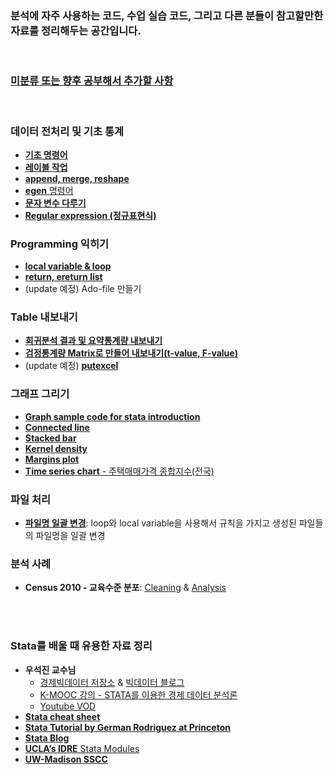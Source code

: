 ### 분석에 자주 사용하는 코드, 수업 실습 코드, 그리고 다른 분들이 참고할만한 자료를 정리해두는 공간입니다.

<br>

### [미분류 또는 향후 공부해서 추가할 사항](https://github.com/jaesungc/Stata-Frequent-Code/blob/master/0%20etc.md)

<br>

### 데이터 전처리 및 기초 통계
- [**기초 명령어**](https://github.com/jaesungc/Stata-Frequent-Code/blob/master/basic_commands.md)
- [**레이블 작업**](https://github.com/jaesungc/Stata-Frequent-Code/blob/master/label_example.md)
- [**append, merge, reshape**](https://github.com/jaesungc/Stata-Frequent-Code/blob/master/append_merge_reshape.md)
- [**egen** 명령어](https://github.com/jaesungc/Stata-Frequent-Code/blob/master/egen.do)
- [**문자 변수 다루기**](https://github.com/jaesungc/Stata-Frequent-Code/blob/master/string_manipulation.md)
- [**Regular expression (정규표현식)**](https://github.com/jaesungc/Stata-Frequent-Code/blob/master/regular_expression.do)


### Programming 익히기
- [**local variable & loop**](https://github.com/jaesungc/Stata-Frequent-Code/blob/master/local_loop.)
- [**return, ereturn list**](https://github.com/jaesungc/Stata-Frequent-Code/blob/master/return_ereturn_list.md)
- (update 예정) Ado-file 만들기


### Table 내보내기
- [**회귀분석 결과 및 요약통계량 내보내기**](https://github.com/jaesungc/Stata-Frequent-Code/blob/master/table_export.md)
- [**검정통계량 Matrix로 만들어 내보내기(t-value, F-value)**](https://github.com/jaesungc/Stata-Frequent-Code/blob/master/matrix_export.md)
- (update 예정) [**putexcel**](https://sites.google.com/view/jaesung/stata-resources)


### 그래프 그리기
- [**Graph sample code for stata introduction**](https://github.com/jaesungc/Stata-Frequent-Code/blob/master/graph_example.do)
- [**Connected line**](https://github.com/jaesungc/Stata-Frequent-Code/blob/master/Graph_Connected%20line.do)
- [**Stacked bar**](https://github.com/jaesungc/Stata-Frequent-Code/blob/master/Graph_Stacked%20bar.md)
- [**Kernel density**](https://github.com/jaesungc/Stata-Frequent-Code/blob/master/kdensity_ex.do)
- [**Margins plot**](https://github.com/jaesungc/Stata-Frequent-Code/blob/master/margins_plot.do)
- [**Time series chart** - 주택매매가격 종합지수(전국)](https://github.com/jaesungc/Stata-Frequent-Code/blob/master/Graph_time%20series_tsline.md)


### 파일 처리
- [**파일명 일괄 변경**](https://github.com/jaesungc/Stata-Frequent-Code/blob/master/filename_change.md): loop와 local variable을 사용해서 규칙을 가지고 생성된 파일들의 파일명을 일괄 변경


### 분석 사례
- **Census 2010 - 교육수준 분포**: 
[Cleaning](https://github.com/jaesungc/Stata-Frequent-Code/blob/master/Kosis_Census_edu_cleaning.do)
& [Analysis](https://github.com/jaesungc/Stata-Frequent-Code/blob/master/Kosis_Census_edu_analysis.do)
  
<br>
<br>

### Stata를 배울 때 유용한 자료 정리

- **우석진 교수님** 
  * [경제빅데이터 저장소](https://econbigdata.tistory.com/category) & [빅데이터 블로그](https://econbigdata.netlify.com/)
  * [K-MOOC 강의 - STATA를 이용한 경제 데이터 분석론](http://www.kmooc.kr/courses/course-v1:MJU+MJU02+2019_T2/course)
  * [Youtube VOD](https://www.youtube.com/channel/UCYY0GfLR7QHH2YsWJAR3bVw) 
- [**Stata cheat sheet**](http://geocenter.github.io/StataTraining/portfolio/01_resource/)
- [**Stata Tutorial by German Rodriguez at Princeton**](https://data.princeton.edu/stata)
- [**Stata Blog**](https://blog.stata.com/)
- [**UCLA’s IDRE** Stata Modules](https://stats.idre.ucla.edu/stata/modules/)
- [**UW-Madison SSCC**](https://www.ssc.wisc.edu/sscc/pubs/sfs/home.htm)
